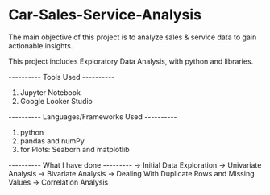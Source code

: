 # Car-Sales-Service-Analysis
The main objective of this project is to analyze sales &amp; service data to gain actionable insights.

This project includes Exploratory Data Analysis, with python and libraries.

---------- Tools Used ----------
1. Jupyter Notebook
2. Google Looker Studio

---------- Languages/Frameworks Used ----------
1. python
2. pandas and numPy
3. for Plots: Seaborn and matplotlib



---------- What I have done ---------
-> Initial Data Exploration
-> Univariate Analysis
-> Bivariate Analysis
-> Dealing With Duplicate Rows and Missing Values
-> Correlation Analysis
